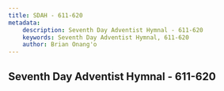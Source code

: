 ```yaml
---
title: SDAH - 611-620
metadata:
    description: Seventh Day Adventist Hymnal - 611-620
    keywords: Seventh Day Adventist Hymnal, 611-620
    author: Brian Onang'o
---
```



## Seventh Day Adventist Hymnal - 611-620
  